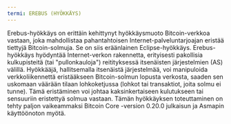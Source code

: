 ```yaml
---
termi: EREBUS (HYÖKKÄYS)
---
```


Erebus-hyökkäys on erittäin kehittynyt hyökkäysmuoto Bitcoin-verkkoa vastaan, joka mahdollistaa pahantahtoisen Internet-palveluntarjoajan eristää tiettyjä Bitcoin-solmuja. Se on siis eräänlainen Eclipse-hyökkäys. Erebus-hyökkäys hyödyntää Internet-verkon rakennetta, erityisesti pakollisia kulkupisteitä (tai "pullonkauloja") reitityksessä itsenäisten järjestelmien (AS) välillä. Hyökkääjä, hallitsemalla itsenäistä järjestelmää, voi manipuloida verkkoliikennettä eristääkseen Bitcoin-solmun lopusta verkosta, saaden sen uskomaan väärään tilaan lohkoketjussa (lohkot tai transaktiot, joita solmu ei tunne). Tämä eristäminen voi johtaa kaksinkertaiseen kulutukseen tai sensuuriin eristettyä solmua vastaan. Tämän hyökkäyksen toteuttaminen on tehty paljon vaikeammaksi Bitcoin Core -version 0.20.0 julkaisun ja Asmapin käyttöönoton myötä.